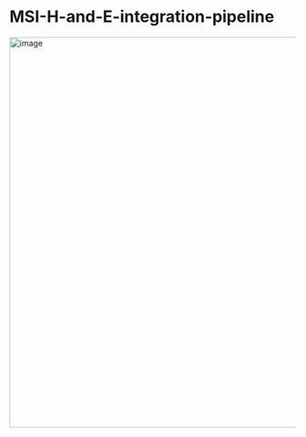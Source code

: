 # MSI-H-and-E-integration-pipeline
<img width="1213" height="686" alt="image" src="https://github.com/user-attachments/assets/fda4fa3b-b3eb-4c94-a96a-ab6aa8715d06" />
